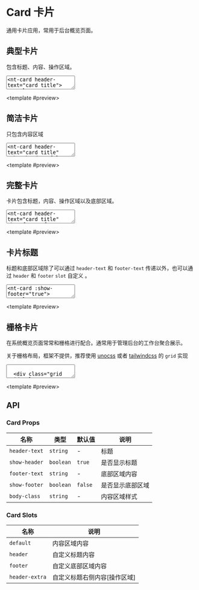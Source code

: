 # Card 卡片

通用卡片应用，常用于后台概览页面。

<script setup>
import { Card, Button } from '../../src'
</script>

## 典型卡片

包含标题、内容、操作区域。

<ClientOnly><CodePreview>
<textarea lang="vue-html">
<nt-card header-text="card title">
<template v-slot:default>

<div>卡片内容</div>
</template>
<template v-slot:header-extra>
<nt-button type="text">按钮</nt-button>
</template>
</nt-card>
</textarea>
<template #preview>
<Card header-text="card title">
<template v-slot:default>
<div>卡片内容</div>
</template>
<template v-slot:header-extra>
<Button type="text">按钮</Button>
</template>
</Card>
</template>
</CodePreview></ClientOnly>

## 简洁卡片

只包含内容区域

<ClientOnly><CodePreview>
<textarea lang="vue-html">
<nt-card header-text="card title" :show-header="false">
<template v-slot:default>

<div>卡片内容</div>
</template>
</nt-card>
</textarea>
<template #preview>
<Card header-text="card title" :show-header="false">
<template v-slot:default>
<div>卡片内容</div>
</template>
</Card>
</template>
</CodePreview></ClientOnly>

## 完整卡片

卡片包含标题，内容、操作区域以及底部区域。

<ClientOnly><CodePreview>
<textarea lang="vue-html">
<nt-card header-text="card title" show-footer footer-text="底部区域">
<template v-slot:default>

<div>卡片内容</div>
</template>
<template v-slot:header-extra>
<nt-button type="text">按钮</nt-button>
</template>
</nt-card>
</textarea>
<template #preview>
<Card header-text="card title" show-footer footer-text="底部区域">
<template v-slot:default>
<div>卡片内容</div>
</template>
<template v-slot:header-extra>
<Button type="text">按钮</Button>
</template>
</Card>
</template>
</CodePreview></ClientOnly>

## 卡片标题

标题和底部区域除了可以通过 `header-text` 和 `footer-text` 传递以外，也可以通过 `header` 和 `footer` `slot` 自定义 。

<ClientOnly><CodePreview>
<textarea lang="vue-html">
<nt-card :show-footer="true">
<template v-slot:header>
<span style="color: red">卡片标题</span>
</template>
<template v-slot:default>

<div>卡片内容</div>
</template>
<template v-slot:header-extra>
<nt-button type="text">按钮</nt-button>
</template>
<template v-slot:footer>
<span style="color: orange">卡片标题</span>
</template>
</nt-card>
</textarea>
<template #preview>
<Card :show-footer="true">
<template v-slot:header>
<span style="color: red">卡片标题</span>
</template>
<template v-slot:default>
<div>卡片内容</div>
</template>
<template v-slot:header-extra>
<Button type="text">按钮</Button>
</template>
<template v-slot:footer>
<span style="color: orange">卡片标题</span>
</template>
</Card>
</template>
</CodePreview></ClientOnly>

## 栅格卡片

在系统概览页面常常和栅格进行配合。通常用于管理后台的工作台聚合展示。

关于栅格布局，框架不提供，推荐使用 [unocss](https://unocss.dev/interactive/?s=grid) 或者 [tailwindcss](https://www.tailwindcss.cn/docs/display#grid) 的 `grid` 实现

<ClientOnly><CodePreview>
<textarea lang="vue-html">

  <div class="grid grid-cols-3 gap-4">
    <nt-card header-text="卡片标题1">
      <template v-slot:default>
        <div>卡片内容1</div>
      </template>
      <template v-slot:header-extra>
        <nt-button type="text">按钮</nt-button>
      </template>
    </nt-card>
    <nt-card header-text="卡片标题2">
      <template v-slot:default>
        <div>卡片内容2</div>
      </template>
      <template v-slot:header-extra>
        <nt-button type="text">按钮</nt-button>
      </template>
    </nt-card>
    <nt-card header-text="卡片标题3">
      <template v-slot:default>
        <div>卡片内容3</div>
      </template>
      <template v-slot:header-extra>
        <nt-button type="text">按钮</nt-button>
      </template>
    </nt-card>
  </div>
  </textarea>
  <template #preview>
    <div class="grid grid-cols-3 gap-4">
      <Card header-text="卡片标题1">
        <template v-slot:default>
          <div>卡片内容1</div>
        </template>
        <template v-slot:header-extra>
          <Button type="text">按钮</Button>
        </template>
      </Card>
      <Card header-text="卡片标题2">
        <template v-slot:default>
          <div>卡片内容2</div>
        </template>
        <template v-slot:header-extra>
          <Button type="text">按钮</Button>
        </template>
      </Card>
      <Card header-text="卡片标题3">
        <template v-slot:default>
          <div>卡片内容3</div>
        </template>
        <template v-slot:header-extra>
          <Button type="text">按钮</Button>
        </template>
      </Card>
    </div>
  </template>
</CodePreview></ClientOnly>

## API

### Card Props

| 名称          | 类型      | 默认值  | 说明             |
| ------------- | --------- | ------- | ---------------- |
| `header-text` | `string`  | -       | 标题             |
| `show-header` | `boolean` | `true`  | 是否显示标题     |
| `footer-text` | `string`  | -       | 底部区域内容     |
| `show-footer` | `boolean` | `false` | 是否显示底部区域 |
| `body-class`  | `string`  | -       | 内容区域样式     |

### Card Slots

| 名称           | 说明                         |
| -------------- | ---------------------------- |
| `default`      | 内容区域内容                 |
| `header`       | 自定义标题内容               |
| `footer`       | 自定义底部区域内容           |
| `header-extra` | 自定义标题右侧内容[操作区域] |
